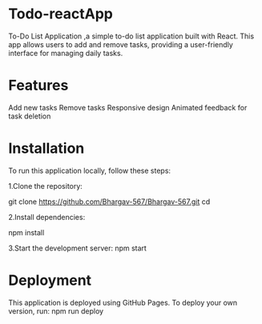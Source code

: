# Todo-reactApp
To-Do List Application ,a simple to-do list application built with React. This app allows users to add and remove tasks, providing a user-friendly interface for managing daily tasks.

# Features
Add new tasks
Remove tasks
Responsive design
Animated feedback for task deletion

# Installation
To run this application locally, follow these steps:

1.Clone the repository:

git clone https://github.com/Bhargav-567/Bhargav-567.git
cd <Todo-reactApp>

2.Install dependencies:

npm install

3.Start the development server:
npm start

# Deployment
This application is deployed using GitHub Pages. To deploy your own version, run:
npm run deploy
